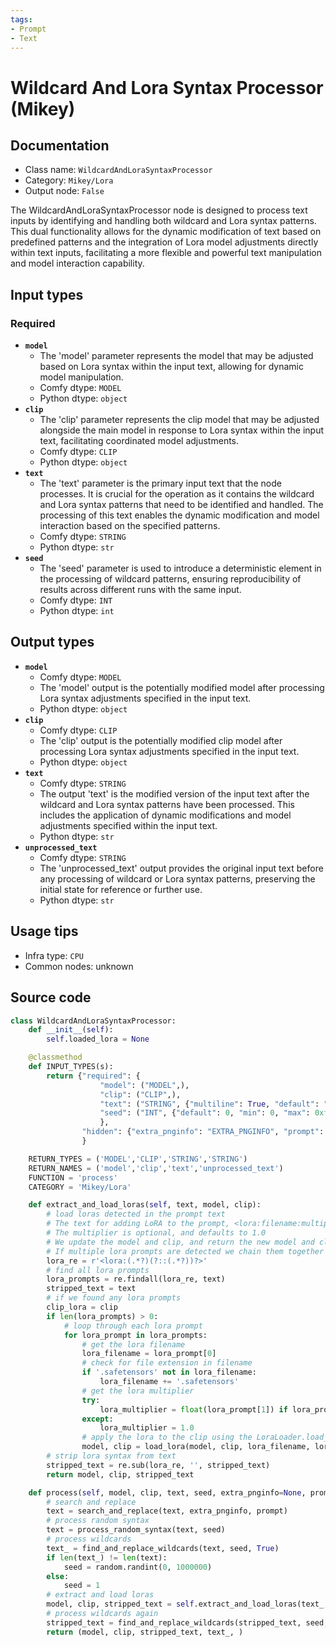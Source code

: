 ```yaml
---
tags:
- Prompt
- Text
---
```


# Wildcard And Lora Syntax Processor (Mikey)
## Documentation
- Class name: `WildcardAndLoraSyntaxProcessor`
- Category: `Mikey/Lora`
- Output node: `False`

The WildcardAndLoraSyntaxProcessor node is designed to process text inputs by identifying and handling both wildcard and Lora syntax patterns. This dual functionality allows for the dynamic modification of text based on predefined patterns and the integration of Lora model adjustments directly within text inputs, facilitating a more flexible and powerful text manipulation and model interaction capability.
## Input types
### Required
- **`model`**
    - The 'model' parameter represents the model that may be adjusted based on Lora syntax within the input text, allowing for dynamic model manipulation.
    - Comfy dtype: `MODEL`
    - Python dtype: `object`
- **`clip`**
    - The 'clip' parameter represents the clip model that may be adjusted alongside the main model in response to Lora syntax within the input text, facilitating coordinated model adjustments.
    - Comfy dtype: `CLIP`
    - Python dtype: `object`
- **`text`**
    - The 'text' parameter is the primary input text that the node processes. It is crucial for the operation as it contains the wildcard and Lora syntax patterns that need to be identified and handled. The processing of this text enables the dynamic modification and model interaction based on the specified patterns.
    - Comfy dtype: `STRING`
    - Python dtype: `str`
- **`seed`**
    - The 'seed' parameter is used to introduce a deterministic element in the processing of wildcard patterns, ensuring reproducibility of results across different runs with the same input.
    - Comfy dtype: `INT`
    - Python dtype: `int`
## Output types
- **`model`**
    - Comfy dtype: `MODEL`
    - The 'model' output is the potentially modified model after processing Lora syntax adjustments specified in the input text.
    - Python dtype: `object`
- **`clip`**
    - Comfy dtype: `CLIP`
    - The 'clip' output is the potentially modified clip model after processing Lora syntax adjustments specified in the input text.
    - Python dtype: `object`
- **`text`**
    - Comfy dtype: `STRING`
    - The output 'text' is the modified version of the input text after the wildcard and Lora syntax patterns have been processed. This includes the application of dynamic modifications and model adjustments specified within the input text.
    - Python dtype: `str`
- **`unprocessed_text`**
    - Comfy dtype: `STRING`
    - The 'unprocessed_text' output provides the original input text before any processing of wildcard or Lora syntax patterns, preserving the initial state for reference or further use.
    - Python dtype: `str`
## Usage tips
- Infra type: `CPU`
- Common nodes: unknown


## Source code
```python
class WildcardAndLoraSyntaxProcessor:
    def __init__(self):
        self.loaded_lora = None

    @classmethod
    def INPUT_TYPES(s):
        return {"required": {
                    "model": ("MODEL",),
                    "clip": ("CLIP",),
                    "text": ("STRING", {"multiline": True, "default": "<lora:filename:weight>"}),
                    "seed": ("INT", {"default": 0, "min": 0, "max": 0xffffffffffffffff}),
                    },
                "hidden": {"extra_pnginfo": "EXTRA_PNGINFO", "prompt": "PROMPT"},
                }

    RETURN_TYPES = ('MODEL','CLIP','STRING','STRING')
    RETURN_NAMES = ('model','clip','text','unprocessed_text')
    FUNCTION = 'process'
    CATEGORY = 'Mikey/Lora'

    def extract_and_load_loras(self, text, model, clip):
        # load loras detected in the prompt text
        # The text for adding LoRA to the prompt, <lora:filename:multiplier>, is only used to enable LoRA, and is erased from prompt afterwards
        # The multiplier is optional, and defaults to 1.0
        # We update the model and clip, and return the new model and clip with the lora prompt stripped from the text
        # If multiple lora prompts are detected we chain them together like: original clip > clip_with_lora1 > clip_with_lora2 > clip_with_lora3 > etc
        lora_re = r'<lora:(.*?)(?::(.*?))?>'
        # find all lora prompts
        lora_prompts = re.findall(lora_re, text)
        stripped_text = text
        # if we found any lora prompts
        clip_lora = clip
        if len(lora_prompts) > 0:
            # loop through each lora prompt
            for lora_prompt in lora_prompts:
                # get the lora filename
                lora_filename = lora_prompt[0]
                # check for file extension in filename
                if '.safetensors' not in lora_filename:
                    lora_filename += '.safetensors'
                # get the lora multiplier
                try:
                    lora_multiplier = float(lora_prompt[1]) if lora_prompt[1] != '' else 1.0
                except:
                    lora_multiplier = 1.0
                # apply the lora to the clip using the LoraLoader.load_lora function
                model, clip = load_lora(model, clip, lora_filename, lora_multiplier, lora_multiplier)
        # strip lora syntax from text
        stripped_text = re.sub(lora_re, '', stripped_text)
        return model, clip, stripped_text

    def process(self, model, clip, text, seed, extra_pnginfo=None, prompt=None):
        # search and replace
        text = search_and_replace(text, extra_pnginfo, prompt)
        # process random syntax
        text = process_random_syntax(text, seed)
        # process wildcards
        text_ = find_and_replace_wildcards(text, seed, True)
        if len(text_) != len(text):
            seed = random.randint(0, 1000000)
        else:
            seed = 1
        # extract and load loras
        model, clip, stripped_text = self.extract_and_load_loras(text_, model, clip)
        # process wildcards again
        stripped_text = find_and_replace_wildcards(stripped_text, seed, True)
        return (model, clip, stripped_text, text_, )

```

